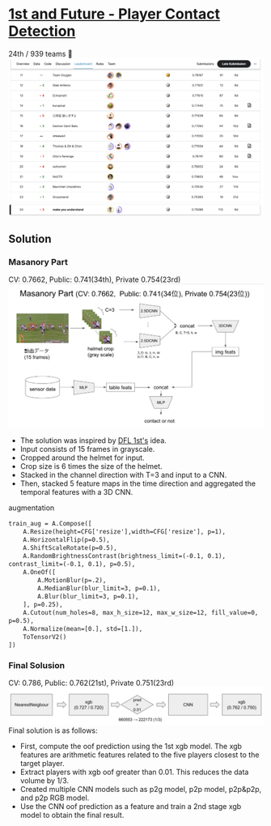 # [1st and Future - Player Contact Detection](https://www.kaggle.com/competitions/nfl-player-contact-detection)

24th / 939 teams 🥈
![](image/leaderboard.png)

## Solution  
### Masanory Part
CV: 0.7662,  Public: 0.741(34th), Private 0.754(23rd)
![](image/solution_masanory_part.png)  

- The solution was inspired by [DFL 1st's](https://www.kaggle.com/competitions/dfl-bundesliga-data-shootout/discussion/359932) idea.
- Input consists of 15 frames in grayscale.
- Cropped around the helmet for input.   
- Crop size is 6 times the size of the helmet.
- Stacked in the channel direction with T=3 and input to a CNN.
- Then, stacked 5 feature maps in the time direction and aggregated the temporal features with a 3D CNN.
  
augmentation 
``` 
train_aug = A.Compose([
    A.Resize(height=CFG['resize'],width=CFG['resize'], p=1),
    A.HorizontalFlip(p=0.5),
    A.ShiftScaleRotate(p=0.5),
    A.RandomBrightnessContrast(brightness_limit=(-0.1, 0.1), contrast_limit=(-0.1, 0.1), p=0.5),
    A.OneOf([
        A.MotionBlur(p=.2),
        A.MedianBlur(blur_limit=3, p=0.1),
        A.Blur(blur_limit=3, p=0.1),
    ], p=0.25),
    A.Cutout(num_holes=8, max_h_size=12, max_w_size=12, fill_value=0, p=0.5),
    A.Normalize(mean=[0.], std=[1.]),
    ToTensorV2()
])
```

### Final Solusion 
CV: 0.786,  Public: 0.762(21st), Private 0.751(23rd)
![](image/solution.png)
Final solution is as follows:
- First, compute the oof prediction using the 1st xgb model. The xgb features are arithmetic features related to the five players closest to the target player.  
- Extract players with xgb oof greater than 0.01. This reduces the data volume by 1/3.
- Created multiple CNN models such as p2g model, p2p model, p2p&p2p, and p2p RGB model.
- Use the CNN oof prediction as a feature and train a 2nd stage xgb model to obtain the final result.